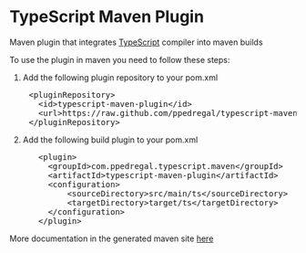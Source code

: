 <h1>TypeScript Maven Plugin</h1>
Maven plugin that integrates <a href="http://typescript.codeplex.com/">TypeScript</a> compiler into maven builds

To use the plugin in maven you need to follow these steps:

1) Add the following plugin repository to your pom.xml

<pre>
    &lt;pluginRepository&gt;
      &lt;id&gt;typescript-maven-plugin&lt;/id&gt;
      &lt;url&gt;https://raw.github.com/ppedregal/typescript-maven-plugin/master/repo&lt;/url&gt;
    &lt;/pluginRepository&gt;
</pre>

2) Add the following build plugin to your pom.xml

<pre>
      &lt;plugin&gt;
        &lt;groupId&gt;com.ppedregal.typescript.maven&lt;/groupId&gt;
      	&lt;artifactId&gt;typescript-maven-plugin&lt;/artifactId&gt;        
        &lt;configuration&gt;
        	&lt;sourceDirectory&gt;src/main/ts&lt;/sourceDirectory&gt;
        	&lt;targetDirectory&gt;target/ts&lt;/targetDirectory&gt;
        &lt;/configuration&gt;        
      &lt;/plugin&gt;
</pre>

More documentation in the generated maven site <a href="http://ppedregal.github.com/typescript-maven-plugin/">here</a>
